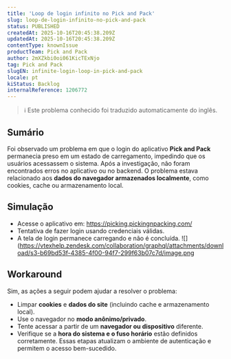 ```yaml
---
title: 'Loop de login infinito no Pick and Pack'
slug: loop-de-login-infinito-no-pick-and-pack
status: PUBLISHED
createdAt: 2025-10-16T20:45:38.209Z
updatedAt: 2025-10-16T20:45:38.209Z
contentType: knownIssue
productTeam: Pick and Pack
author: 2mXZkbi0oi061KicTExNjo
tag: Pick and Pack
slugEN: infinite-login-loop-in-pick-and-pack
locale: pt
kiStatus: Backlog
internalReference: 1206772
---
```


>ℹ️ Este problema conhecido foi traduzido automaticamente do inglês.

## Sumário


Foi observado um problema em que o login do aplicativo **Pick and Pack** permanecia preso em um estado de carregamento, impedindo que os usuários acessassem o sistema. Após a investigação, não foram encontrados erros no aplicativo ou no backend. O problema estava relacionado aos **dados do navegador armazenados localmente**, como cookies, cache ou armazenamento local.
## Simulação



- Acesse o aplicativo em: https://picking.pickingnpacking.com/
- Tentativa de fazer login usando credenciais válidas.
- A tela de login permanece carregando e não é concluída.
 ![](https://vtexhelp.zendesk.com/collaboration/graphql/attachments/download/s3-b69bd53f-4385-4f00-94f7-299f63b07c7d/image.png
## Workaround


Sim, as ações a seguir podem ajudar a resolver o problema:

- Limpar **cookies** e **dados do site** (incluindo cache e armazenamento local).
- Use o navegador no **modo anônimo/privado**.
- Tente acessar a partir de um **navegador ou dispositivo** diferente.
- Verifique se a **hora do sistema e o fuso horário** estão definidos corretamente.
Essas etapas atualizam o ambiente de autenticação e permitem o acesso bem-sucedido.



